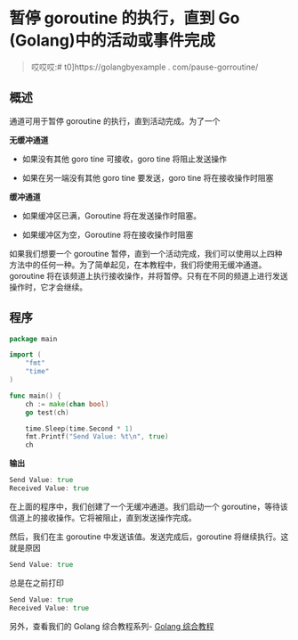 # 暂停 goroutine 的执行，直到 Go (Golang)中的活动或事件完成

> 哎哎哎:# t0]https://golangbyexample . com/pause-gorroutine/

## **概述**

通道可用于暂停 goroutine 的执行，直到活动完成。为了一个

**无缓冲通道**

*   如果没有其他 goro tine 可接收，goro tine 将阻止发送操作

*   如果在另一端没有其他 goro tine 要发送，goro tine 将在接收操作时阻塞

**缓冲通道**

*   如果缓冲区已满，Goroutine 将在发送操作时阻塞。

*   如果缓冲区为空，Goroutine 将在接收操作时阻塞

如果我们想要一个 goroutine 暂停，直到一个活动完成，我们可以使用以上四种方法中的任何一种。为了简单起见，在本教程中，我们将使用无缓冲通道。goroutine 将在该频道上执行接收操作，并将暂停。只有在不同的频道上进行发送操作时，它才会继续。

## **程序**

```go
package main

import (
	"fmt"
	"time"
)

func main() {
	ch := make(chan bool)
	go test(ch)

	time.Sleep(time.Second * 1)
	fmt.Printf("Send Value: %t\n", true)
	ch 
```

**输出**

```go
Send Value: true
Received Value: true
```

在上面的程序中，我们创建了一个无缓冲通道。我们启动一个 goroutine，等待该信道上的接收操作。它将被阻止，直到发送操作完成。

然后，我们在主 goroutine 中发送该值。发送完成后，goroutine 将继续执行。这就是原因

```go
Send Value: true
```

总是在之前打印

```go
Send Value: true
Received Value: true
```

另外，查看我们的 Golang 综合教程系列- [Golang 综合教程](https://golangbyexample.com/golang-comprehensive-tutorial/)